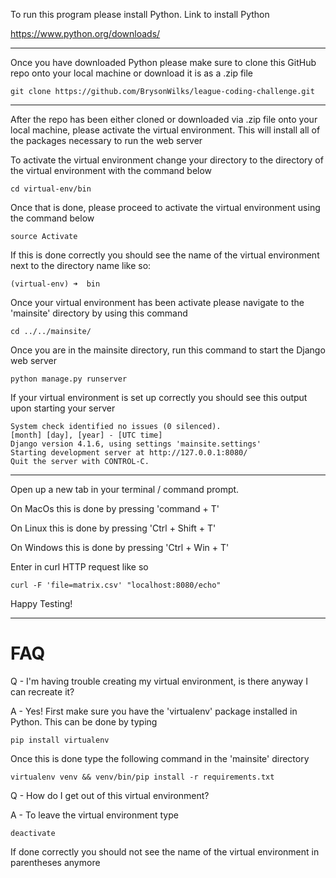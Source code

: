 To run this program please install Python. Link to install Python

https://www.python.org/downloads/

---------------------------------

Once you have downloaded Python please make sure to clone this GitHub repo onto your local machine or download it is as a .zip file

```
git clone https://github.com/BrysonWilks/league-coding-challenge.git
```

---------------------------------

After the repo has been either cloned or downloaded via .zip file onto your local machine, please activate the virtual environment. This will install all of the packages necessary to run the web server 

To activate the virtual environment change your directory to the directory of the virtual environment with the command below

```
cd virtual-env/bin
```
Once that is done, please proceed to activate the virtual environment using the command below

```
source Activate 
```

If this is done correctly you should see the name of the virtual environment next to the directory name like so:

```
(virtual-env) ➜  bin
```

Once your virtual environment has been activate please navigate to the 'mainsite' directory by using this command

```
cd ../../mainsite/
```

Once you are in the mainsite directory, run this command to start the Django web server 

```
python manage.py runserver
```

If your virtual environment is set up correctly you should see this output upon starting your server

```
System check identified no issues (0 silenced).
[month] [day], [year] - [UTC time]
Django version 4.1.6, using settings 'mainsite.settings'
Starting development server at http://127.0.0.1:8080/
Quit the server with CONTROL-C.
```

---------------------------------

Open up a new tab in your terminal / command prompt.

On MacOs this is done by pressing 'command + T'

On Linux this is done by pressing 'Ctrl + Shift + T'

On Windows this is done by pressing 'Ctrl + Win + T'
 
Enter in curl HTTP request like so

```
curl -F 'file=matrix.csv' "localhost:8080/echo"
```

Happy Testing!

---------------------------------

# FAQ

Q - I'm having trouble creating my virtual environment, is there anyway I can recreate it?

A - Yes! First make sure you have the 'virtualenv' package installed in Python. This can be done by typing 

```
pip install virtualenv
```

Once this is done type the following command in the 'mainsite' directory 

```
virtualenv venv && venv/bin/pip install -r requirements.txt
```

Q - How do I get out of this virtual environment?

A - To leave the virtual environment type 

```
deactivate
```

If done correctly you should not see the name of the virtual environment in parentheses anymore

